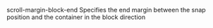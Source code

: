 scroll-margin-block-end
    Specifies the end margin between the snap position and the container in the block direction
